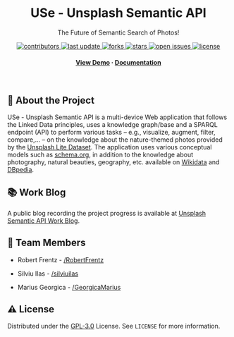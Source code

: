 <div align="center">
  <h1>USe - Unsplash Semantic API</h1>
  
  <p>
    The Future of Semantic Search of Photos! 
  </p>
  
  <!-- Badges -->
  <p>
    <a href="https://github.com/GeorgicaMarius/USe-Unsplash-Semantic-API/graphs/contributors">
      <img src="https://img.shields.io/github/contributors/GeorgicaMarius/USe-Unsplash-Semantic-API" alt="contributors" />
    </a>
    <a href="">
      <img src="https://img.shields.io/github/last-commit/GeorgicaMarius/USe-Unsplash-Semantic-API" alt="last update" />
    </a>
    <a href="https://github.com/GeorgicaMarius/USe-Unsplash-Semantic-API/network/members">
      <img src="https://img.shields.io/github/forks/GeorgicaMarius/USe-Unsplash-Semantic-API" alt="forks" />
    </a>
    <a href="https://github.com/GeorgicaMarius/USe-Unsplash-Semantic-API/stargazers">
      <img src="https://img.shields.io/github/stars/GeorgicaMarius/USe-Unsplash-Semantic-API" alt="stars" />
    </a>
    <a href="https://github.com/GeorgicaMarius/USe-Unsplash-Semantic-API/issues/">
      <img src="https://img.shields.io/github/issues/GeorgicaMarius/USe-Unsplash-Semantic-API" alt="open issues" />
    </a>
    <a href="https://github.com/GeorgicaMarius/USe-Unsplash-Semantic-API/blob/main/LICENSE">
      <img src="https://img.shields.io/github/license/GeorgicaMarius/USe-Unsplash-Semantic-API.svg" alt="license" />
    </a>
  </p>
     
  <h4>
    <a href="https://youtu.be/CfOrZcPxVBg" target="_blank">View Demo</a>
    <span> · </span>
    <a href="https://github.com/GeorgicaMarius/USe-Unsplash-Semantic-API/tree/main/docs/">Documentation</a>
  </h4>
</div>

<br />

<!-- About the Project -->

## :star2: About the Project

USe - Unsplash Semantic API is a multi-device Web application that follows the Linked Data principles, uses a knowledge graph/base and a SPARQL endpoint (API) to perform various tasks – e.g., visualize, augment, filter, compare,... – on the knowledge about the nature-themed photos provided by the [Unsplash Lite Dataset](https://github.com/unsplash/datasets). The application uses various conceptual models such as [schema.org](https://schema.org/), in addition to the knowledge about photography, natural beauties, geography, etc. available on [Wikidata](https://www.wikidata.org/wiki/Wikidata:Main_Page) and [DBpedia](https://www.dbpedia.org/).

<!-- Blog for progress -->

## :books: Work Blog

A public blog recording the project progress is available at [Unsplash Semantic API Work Blog](https://use-wade.github.io/articles.html).

<!-- Team members -->

## :handshake: Team Members

- Robert Frentz - [/RobertFrentz](https://github.com/RobertFrentz)

- Silviu Ilas - [/silviuilas](https://github.com/silviuilas)

- Marius Georgica - [/GeorgicaMarius](https://github.com/GeorgicaMarius)

<!-- License -->

## :warning: License

Distributed under the [GPL-3.0](https://www.gnu.org/licenses/gpl-3.0.html) License. See `LICENSE` for more information.

